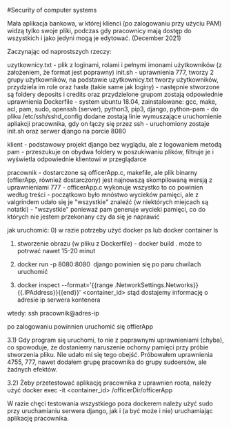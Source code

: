 #Security of computer systems

Mała aplikacja bankowa, w której klienci (po zalogowaniu przy użyciu PAM) widzą tylko swoje pliki, podczas gdy pracownicy mają dostęp do wszystkich i jako jedyni mogą je edytować. (December 2021)

Zaczynając od naprostszych rzeczy:

uzytkownicy.txt - plik z loginami, rolami i pełnymi imonami użytkowników (z założeniem, że format jest poprawny)
init.sh - uprawnienia 777, tworzy 2 grupy użytkowników, na podstawie uzytkownicy.txt tworzy użytkowników, przydziela im role oraz hasła (takie same jak loginy)
        - następnie stworzone są foldery deposits i credits oraz przydzielone grupom zostają odpowiednie uprawnienia
Dockerfile - system ubuntu 18.04, zainstalowane: gcc, make, acl, pam, sudo, openssh (server), python3, pip3, django, python-pam
           - do pliku /etc/ssh/sshd_config dodane zostają linie wymuszające uruchomienie apliakcji pracownika, gdy on łączy się przez ssh
           - uruchomiony zostaje init.sh oraz serwer django na porcie 8080

klient - podstawowy projekt django bez wyglądu, ale z logowaniem metodą pam
       - przeszukuje on obydwa foldery w poszukiwaniu plików, filtruje je i wyświetla odpowiednie klientowi w przeglądarce

pracownik - dostarczone są officerApp.c, makefile, ale plik binarny (offierApp, również dostarczony) jest najnowszą skompilowaną wersją z uprawnieniami 777
          - officerApp.c wykonuje wszystko to co powinien według treści
          - początkowo było mnóstwo wycieków pamięci, ale z valgrindem udało się je "wszystkie" znaleźć (w niektórych miejcach są notatki)
          - "wszystkie" ponieważ pam generuje wycieki pamięci, co do których nie jestem przekonany czy da się je naprawić

jak uruchomić:
0) w razie potrzeby użyć docker ps lub docker container ls

1) stworzenie obrazu (w pliku z Dockerfile) - docker build .
może to potrwać nawet 15-20 minut

2) docker run -p 8080:8080 <img>
django powinien się po paru chwilach uruchomić

3) docker inspect --format='{{range .NetworkSettings.Networks}}{{.IPAddress}}{{end}}' <container_id>
stąd dostajemy informację o adresie ip serwera kontenera

wtedy: ssh pracownik@adres-ip

po zalogowaniu powinnien uruchomić się offierApp

3.1) Gdy program się uruchomi, to nie z poprawnymi uprawnieniami (chyba), co spowoduje, że dostaniemy naruszenie ochorny pamięci przy próbie stworzenia pliku. Nie udało mi się tego obejść.
Próbowałem uprawnienia 4755, 777, nawet dodałem grupę pracownika do grupy sudoersów, ale żadnych efektów.

3.2) Żeby przetestować aplikację pracownika z uprawnien roota, należy użyć
docker exec -it <container_id> /officerDir/officerApp


W razie chęci testowania wszystkiego poza dockerem należy użyć sudo przy uruchamianiu serwera django, jak i (a być może i nie) uruchamiając aplikację pracownika.
